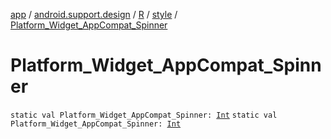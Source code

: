 [app](../../../index.md) / [android.support.design](../../index.md) / [R](../index.md) / [style](index.md) / [Platform_Widget_AppCompat_Spinner](./-platform_-widget_-app-compat_-spinner.md)

# Platform_Widget_AppCompat_Spinner

`static val Platform_Widget_AppCompat_Spinner: `[`Int`](https://kotlinlang.org/api/latest/jvm/stdlib/kotlin/-int/index.html)
`static val Platform_Widget_AppCompat_Spinner: `[`Int`](https://kotlinlang.org/api/latest/jvm/stdlib/kotlin/-int/index.html)